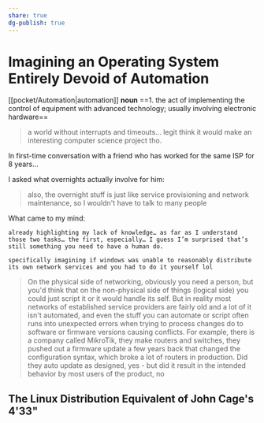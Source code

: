 ```yaml
---
share: true
dg-publish: true
---
```

# Imagining an Operating System Entirely Devoid of Automation
[[pocket/Automation|automation]]
**noun**
==1. the act of implementing the control of equipment with advanced technology; usually involving electronic hardware==

> a world without interrupts and timeouts… legit think it would make an interesting computer science project tho.

In first-time conversation with a friend who has worked for the same ISP for 8 years...

I asked what overnights actually involve for him:

> also, the overnight stuff is just like service provisioning and network maintenance, so I wouldn't have to talk to many people

What came to my mind:

```
already highlighting my lack of knowledge… as far as I understand those two tasks… the first, especially… I guess I’m surprised that’s still something you need to have a human do.

specifically imagining if windows was unable to reasonably distribute its own network services and you had to do it yourself lol
```
> On the physical side of networking, obviously you need a person, but you'd think that on the non-physical side of things (logical side) you could just script it or it would handle its self. But in reality most networks of established service providers are fairly old and a lot of it isn't automated, and even the stuff you can automate or script often runs into unexpected errors when trying to process changes do to software or firmware versions causing conflicts. For example, there is a company called MikroTik, they make routers and switches, they pushed out a firmware update a few years back that changed the configuration syntax, which broke a lot of routers in production. Did they auto update as designed, yes - but did it result in the intended behavior by most users of the product, no

## The Linux Distribution Equivalent of John Cage's 4'33"